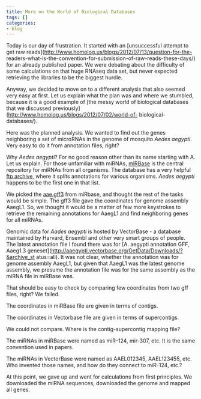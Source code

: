 ```yaml
---
title: More on the World of Biological Databases
tags: []
categories:
- blog
---
```

Today is our day of frustration. It started with an [unsuccessful attempt to
get raw reads](http://www.homolog.us/blogs/2012/07/13/question-for-the-
readers-what-is-the-convention-for-submission-of-raw-reads-these-days/) for an
already published paper. We were debating about the difficulty of some
calculations on that huge RNAseq data set, but never expected retrieving the
libraries to be the biggest hurdle.
<!--more-->

Anyway, we decided to move on to a different analysis that also seemed very
easy at first. Let us explain what the plan was and where we stumbled, because
it is a good example of [the messy world of biological databases that we
discussed previously](http://www.homolog.us/blogs/2012/07/02/world-of-
biological-databases/).

Here was the planned analysis. We wanted to find out the genes neighboring a
set of microRNAs in the genome of mosquito _Aedes aegypti_. Very easy to do it
from annotation files, right?

Why _Aedes aegypti_? For no good reason other than its name starting with A.
Let us explain. For those unfamiliar with miRNAs,
[miRBase](http://www.mirbase.org/) is the central repository for miRNAs from
all organisms. The database has a very helpful [ftp
archive](http://www.mirbase.org/ftp.shtml), where it splits annotations for
various organisms. _Aedes aegypti_ happens to be the first one in that list.

We picked the
[aae.gff3](ftp://mirbase.org/pub/mirbase/CURRENT/genomes/aae.gff3) from
miRbase, and thought the rest of the tasks would be simple. The gff3 file gave
the coordinates for genome assembly AaegL1. So, we thought it would be a
matter of few more keystrokes to retrieve the remaining annotations for AaegL1
and find neighboring genes for all miRNAs.

Genomic data for _Aades aegypti_ is hosted by VectorBase - a database
maintained by Harvard, Ensembl and other very smart groups of people. The
latest annotation file I found there was for [A. aegypti annotation GFF,
Aaeg1.3 geneset](http://aaegypti.vectorbase.org/GetData/Downloads/?&archive_st
atus=all). It was not clear, whether the annotation was for genome assembly
AaegL1, but given that AaegL1 was the latest genome assembly, we presume the
annotation file was for the same assembly as the miRNA file in miRBase was.

That should be easy to check by comparing few coordinates from two gff files,
right? We failed.

The coordinates in miRBase file are given in terms of contigs.

The coordinates in Vectorbase file are given in terms of supercontigs.

We could not compare. Where is the contig-supercontig mapping file?

The miRNAs in miRBase were named as miR-124, mir-307, etc. It is the same
convention used in papers.

The miRNAs in VectorBase were named as AAEL012345, AAEL123455, etc. Who
invented those names, and how do they connect to miR-124, etc.?

At this point, we gave up and went for calculations from first principles. We
downloaded the miRNA sequences, downloaded the genome and mapped all genes.

